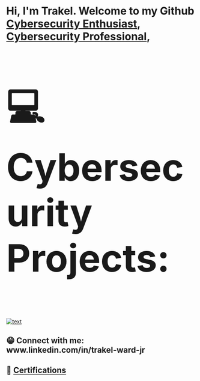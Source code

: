 <h1>Hi, I'm Trakel. Welcome to my Github <br/><a href="https://github.com/TrakelW">Cybersecurity Enthusiast</a>, <a href="inputlinkedin url">Cybersecurity Professional</a>, 

<h2><p style="font-size:100px">&#128187; Cybersecurity Projects:</h2>

[![text](https://img.shields.io/badge/LinkedIn-0077B5?style=for-the-badge&logo=linkedin&logoColor=white)](https://www.linkedin.com/in/trakel-ward-jr)

<h2>&#128513; Connect with me: www.linkedin.com/in/trakel-ward-jr
<h2>&#127881; <a href="https://github.com/TrakelW/Certifications">Certifications</a>
